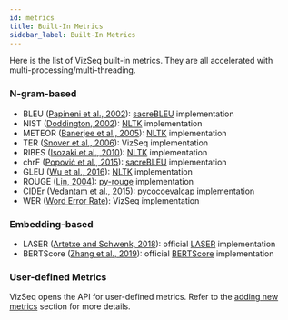 ```yaml
---
id: metrics
title: Built-In Metrics
sidebar_label: Built-In Metrics
---
```


Here is the list of VizSeq built-in metrics. They are all accelerated with multi-processing/multi-threading.

### N-gram-based

- BLEU ([Papineni et al., 2002](https://www.aclweb.org/anthology/P02-1040)): [sacreBLEU](https://github.com/mjpost/sacreBLEU) implementation
- NIST ([Doddington, 2002](http://www.mt-archive.info/HLT-2002-Doddington.pdf)): [NLTK](https://github.com/nltk/nltk>) implementation
- METEOR ([Banerjee et al., 2005](https://www.aclweb.org/anthology/W05-0909)): [NLTK](https://github.com/nltk/nltk) implementation
- TER ([Snover et al., 2006](http://mt-archive.info/AMTA-2006-Snover.pdf)): VizSeq implementation
- RIBES ([Isozaki et al., 2010](https://www.aclweb.org/anthology/D10-1092)): [NLTK](https://github.com/nltk/nltk) implementation
- chrF ([Popović et al., 2015](https://www.aclweb.org/anthology/W15-3049)): [sacreBLEU](https://github.com/mjpost/sacreBLEU) implementation
- GLEU ([Wu et al., 2016](https://arxiv.org/pdf/1609.08144.pdf)): [NLTK](https://github.com/nltk/nltk) implementation
- ROUGE ([Lin, 2004](https://www.aclweb.org/anthology/W04-1013)): [py-rouge](https://github.com/Diego999/py-rouge) implementation
- CIDEr ([Vedantam et al., 2015](https://www.cv-foundation.org/openaccess/content_cvpr_2015/papers/Vedantam_CIDEr_Consensus-Based_Image_2015_CVPR_paper.pdf)): [pycocoevalcap](https://github.com/tylin/coco-caption/tree/master/pycocoevalcap/cider) implementation
- WER ([Word Error Rate](https://en.wikipedia.org/wiki/Word_error_rate>)): VizSeq implementation




### Embedding-based


- LASER ([Artetxe and Schwenk, 2018](https://arxiv.org/pdf/1812.10464.pdf)): official [LASER](https://github.com/facebookresearch/LASER) implementation
- BERTScore ([Zhang et al., 2019](https://arxiv.org/pdf/1904.09675.pdf)): official [BERTScore](https://github.com/Tiiiger/bert_score) implementation


### User-defined Metrics
VizSeq opens the API for user-defined metrics. Refer to the [adding new metrics](new_metric) section for more details.